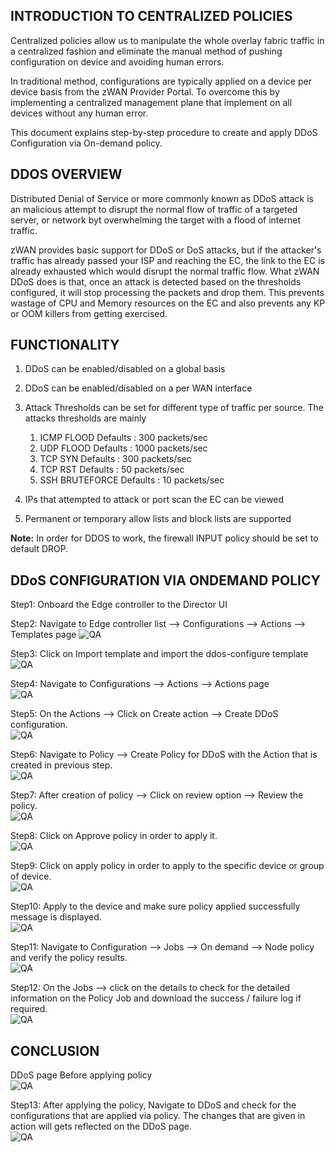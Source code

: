 ## INTRODUCTION TO CENTRALIZED POLICIES

<p>Centralized policies allow us to manipulate the whole overlay fabric traffic in a centralized fashion and eliminate the manual method of pushing configuration on device and avoiding human errors.</p>

<p>In traditional method, configurations are typically applied on a device per device basis from the zWAN Provider Portal. To overcome this by implementing a centralized management plane that implement on all devices without any human error.</p>

<p>This document explains step-by-step procedure to create and apply DDoS Configuration via On-demand policy.</p>

## DDOS OVERVIEW
<p>Distributed Denial of Service or more commonly known as DDoS attack is an malicious attempt to disrupt the normal flow of traffic of a targeted server, or network byt overwhelming the target with a flood of internet traffic.</p>

<p>zWAN provides basic support for DDoS or DoS attacks, but if the attacker's traffic has already passed your ISP and reaching the EC, the link to the EC is already exhausted which would disrupt the normal traffic flow. What zWAN DDoS does is that, once an attack is detected based on the thresholds configured, it will stop processing the packets and drop them. This prevents wastage of CPU and Memory resources on the EC and also prevents any KP or OOM killers from getting exercised.</p>

## FUNCTIONALITY
1. DDoS can be enabled/disabled on a global basis
1.  DDoS can be enabled/disabled on a per WAN interface
1. Attack Thresholds can be set for different type of traffic per source. The attacks thresholds are mainly

    1. ICMP FLOOD       Defaults : 300 packets/sec
    1. UDP FLOOD        Defaults : 1000 packets/sec
    1. TCP SYN          Defaults : 300 packets/sec
    1. TCP RST          Defaults : 50 packets/sec
    1. SSH BRUTEFORCE   Defaults : 10 packets/sec
1. IPs that attempted to attack or port scan the EC can be viewed
1. Permanent or temporary allow lists and block lists are supported

**Note:** In order for DDOS to work, the firewall INPUT policy should be set to default DROP.

## DDoS CONFIGURATION VIA ONDEMAND POLICY

Step1: Onboard the Edge controller to the Director UI<br>

Step2: Navigate to Edge controller list --> Configurations --> Actions --> Templates page
![QA](images/Import_template.png)

Step3: Click on Import template and import the ddos-configure template<br>
![QA](images/Import_template1.png)

Step4: Navigate to Configurations --> Actions --> Actions page<br>
![QA](images/Create_Action_Dialog.png)

Step5: On the Actions --> Click on Create action --> Create DDoS configuration.<br>
![QA](images/Create_Action.png)

Step6: Navigate to Policy --> Create Policy for DDoS with the Action that is created in previous step.<br>
![QA](images/Create_Policy.png)

Step7: After creation of policy --> Click on review option --> Review the policy.<br>
![QA](images/Review_Policy_Icon.png)

Step8: Click on Approve policy in order to apply it.<br>
![QA](images/Review_Policy.png)

Step9: Click on apply policy in order to apply to the specific device or group of device.<br>
![QA](images/Apply_Policy_Icon.png)

Step10: Apply to the device and make sure policy applied successfully message is displayed.<br>
![QA](images/Apply_Policy.png)

Step11: Navigate to Configuration --> Jobs --> On demand --> Node policy and verify the policy results.<br>
![QA](images/Policy_Jobs.png)

Step12: On the Jobs --> click on the details to check for the detailed information on the Policy Job and download the success / failure log if required.<br>
![QA](images/Jobs_Detail.png)

## CONCLUSION
DDoS page Before applying policy<br>
![QA](images/Before_Applying_Policy.png)

Step13: After applying the policy, Navigate to DDoS and check for the configurations that are applied via policy. The changes that are given in action will gets reflected on the DDoS page.<br>
![QA](images/After_Applying_Policy.png)
